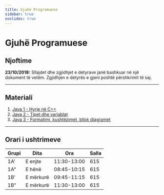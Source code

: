 ```yaml
---
title: Gjuhë Programuese
sidebar: true
noslides: true
---
```


# Gjuhë Programuese

## Njoftime

**23/10/2018:** Sllajdet dhe zgjidhjet e detyrave janë bashkuar në një dokument të vetëm. Zgjidhjen e detyrës e gjeni poshtë përshkrimit të saj.

---

## Materiali

1. [Java 1 - Hyrje në C++](/lendet/gjuhe-programuese/java1)
2. [Java 2 - Tipet dhe variablat](/lendet/gjuhe-programuese/java2)
2. [Java 3 - Formatimi, kushtëzimet, bllok diagramet](/lendet/gjuhe-programuese/java3)

---

## Orari i ushtrimeve

Grupi|Dita|Ora|Salla
-|-|-|-
1A'|E enjte|11:30-13:00|615
1A"|E hënë|08:45-10:15|615
1B'|E mërkurë|09:45-11:15|615
1B"|E mërkurë|11:30-13:00|615